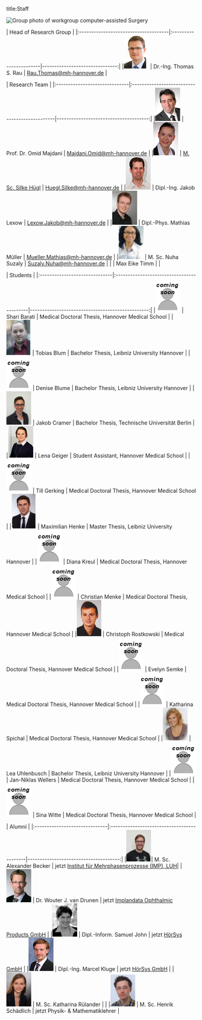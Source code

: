 title:Staff

![Group photo of workgroup computer-assisted Surgery](staff/IMG_3661.JPG)

| Head of Research Group                                                                         |
|:-------------------------------------|:-----------------------|-------------------------------:|
|![Portrait](staff/Thomas.jpg)         | Dr.-Ing. Thomas S. Rau | Rau.Thomas@mh-hannover.de   |


| Research Team                                                                                                      |
|:------------------------------|:----------------------------------------------|--------------------------------------:|
|![Portrait](staff/Omid.jpg)    | Prof. Dr. Omid Majdani                     | Majdani.Omid@mh-hannover.de        |
|![Portrait](staff/Silke.jpg)   | [M. Sc. Silke Hügl](staff/silke.md)        | Huegl.Silke@mh-hannover.de         |
|![Portrait](staff/Jakob.jpg)   | Dipl.-Ing. Jakob Lexow                     | Lexow.Jakob@mh-hannover.de         |
|![Portrait](staff/mathias_small.jpg)	| Dipl.-Phys. Mathias Müller		 | Mueller.Mathias@mh-hannover.de	  |
|![Portrait](staff/nuha.jpg) 	| M. Sc. Nuha Suzaly			   			| Suzaly.Nuha@mh-hannover.de          |
|								| Max Eike Timm								|									  |


| Students                                                                                             |
|:------------------------------|:------------------------------------------|-------------------------------------------------:|
|![Portrait](staff/soon.png) 	| Shari Barati								| Medical Doctoral Thesis, Hannover Medical School 	|
|![Portrait](staff/tobias.png) 	| Tobias Blum 								| Bachelor Thesis, Leibniz University Hannover      |
|![Portrait](staff/soon.png) 	| Denise Blume 								| Bachelor Thesis, Leibniz University Hannover      |
|![Portrait](staff/jakobc.jpg)	| Jakob Cramer 								| Bachelor Thesis, Technische Universität Berlin    |
|![Portrait](staff/lena.jpg)	| Lena Geiger								| Student Assistant, Hannover Medical School		| 
|![Portrait](staff/soon.png) 	| Till Gerking								| Medical Doctoral Thesis, Hannover Medical School	|
|![Portrait](staff/max.png)		| Maximilian Henke							| Master Thesis, Leibniz University Hannover   		|
|![Portrait](staff/soon.png) 	| Diana Kreul								| Medical Doctoral Thesis, Hannover Medical School	|
|![Portrait](staff/soon.png) 	| Christian Menke							| Medical Doctoral Thesis, Hannover Medical School	|
|![Portrait](staff/christoph.jpg) | Christoph Rostkowski					| Medical Doctoral Thesis, Hannover Medical School	|
|![Portrait](staff/soon.png) 	| Evelyn Semke								| Medical Doctoral Thesis, Hannover Medical School	|
|![Portrait](staff/soon.png) 	| Katharina Spichal							| Medical Doctoral Thesis, Hannover Medical School	|
|![Portrait](staff/lea.png)		| Lea Uhlenbusch 							| Bachelor Thesis, Leibniz University Hannover      |
|![Portrait](staff/soon.png) 	| Jan-Niklas Wellers						| Medical Doctoral Thesis, Hannover Medical School  |
|![Portrait](staff/soon.png) 	| Sina Witte 				    			| Medical Doctoral Thesis, Hannover Medical School  |


| Alumni                                                                                            |
|:------------------------------|:-------------------------------------------|--------------------------------------:|
|![Portrait](staff/alexander.jpg)| M. Sc. Alexander Becker 					 | jetzt [Institut für Mehrphasenprozesse (IMP), LUH](https://www.imp.uni-hannover.de/mitarbeiter.html)|
|![Portrait](staff/Wouter.jpg)  | Dr. Wouter J. van Drunen                   | jetzt [Implandata Ophthalmic Products GmbH](http://www.implandata.com) |
|![Portrait](staff/Samuel.jpg)  | Dipl.-Inform. Samuel John                  | jetzt [HörSys GmbH](http://www.hoersys.de)  |
|![Portrait](staff/Marcel.jpg)  | Dipl.-Ing. Marcel Kluge					 | jetzt [HörSys GmbH](http://www.hoersys.de)  |
|![Portrait](staff/katharina.jpg) | M. Sc. Katharina Rülander				 | 											   |
|![Portrait](staff/henrik.png)	| M. Sc. Henrik Schädlich					 | jetzt Physik- & Mathematiklehrer			   |